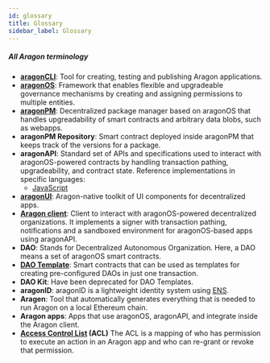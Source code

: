 ```yaml
---
id: glossary
title: Glossary
sidebar_label: Glossary
---
```


##### All Aragon terminology


- [**aragonCLI**](/docs/cli-intro.html): Tool for creating, testing and publishing Aragon applications.
- [**aragonOS**](/docs/aragonos-intro.html): Framework that enables flexible and upgradeable governance mechanisms by creating and assigning permissions to multiple entities.
- [**aragonPM**](/docs/apm-intro.html): Decentralized package manager based on aragonOS that handles upgreadability of smart contracts and arbitrary data blobs, such as webapps.
- **aragonPM Repository**: Smart contract deployed inside aragonPM that keeps track of the versions for a package.
- **aragonAPI**: Standard set of APIs and specifications used to interact with aragonOS-powered contracts by handling transaction pathing, upgradeability, and contract state. Reference implementations in specific languages:
  - [JavaScript](/docs/api-intro.html)
- [**aragonUI**](/docs/aragonui-intro.html): Aragon-native toolkit of UI components for decentralized apps.
- [**Aragon client**](http://app.aragon.org): Client to interact with aragonOS-powered decentralized organizations. It implements a signer with transaction pathing, notifications and a sandboxed environment for aragonOS-based apps using aragonAPI.
- **DAO**: Stands for Decentralized Autonomous Organization. Here, a DAO means a set of aragonOS smart contracts.
- [**DAO Template**](/docs/templates-intro.html): Smart contracts that can be used as templates for creating pre-configured DAOs in just one transaction.
- **DAO Kit**: Have been deprecated for DAO Templates.
- **aragonID**: aragonID is a lightweight identity system using [ENS](http://ens.domains).
- **Aragen**: Tool that automatically generates everything that is needed to run Aragon on a local Ethereum chain.
- **Aragon apps**: Apps that use aragonOS, aragonAPI, and integrate inside the Aragon client.
- **[Access Control List](/docs/acl-intro.html) (ACL)** The ACL is a mapping of who has permission to execute an action in an Aragon app and who can re-grant or revoke that permission.
